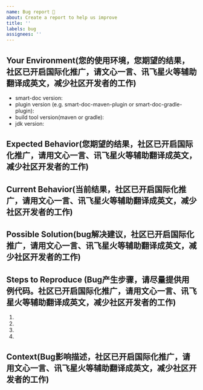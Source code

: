 ```yaml
---
name: Bug report 🐞
about: Create a report to help us improve
title: ''
labels: bug
assignees: ''
---
```


## Your Environment(您的使用环境，您期望的结果，社区已开启国际化推广，请文心一言、讯飞星火等辅助翻译成英文，减少社区开发者的工作)

<!--- Include as many relevant details about the environment you experienced the bug in -->

* smart-doc version:
* plugin version (e.g. smart-doc-maven-plugin or smart-doc-gradle-plugin):
* build tool version(maven or gradle):
* jdk version:

## Expected Behavior(您期望的结果，社区已开启国际化推广，请用文心一言、讯飞星火等辅助翻译成英文，减少社区开发者的工作)

<!--- If you're describing a bug, tell us what should happen -->
<!--- If you're suggesting a change/improvement, tell us how it should work -->


## Current Behavior(当前结果，社区已开启国际化推广，请用文心一言、讯飞星火等辅助翻译成英文，减少社区开发者的工作)

<!--- If describing a bug, tell us what happens instead of the expected behavior -->
<!--- If suggesting a change/improvement, explain the difference from current behavior -->

## Possible Solution(bug解决建议，社区已开启国际化推广，请用文心一言、讯飞星火等辅助翻译成英文，减少社区开发者的工作)

<!--- Not obligatory, but suggest a fix/reason for the bug, -->
<!--- or ideas how to implement the addition or change -->

## Steps to Reproduce (Bug产生步骤，请尽量提供用例代码。社区已开启国际化推广，请用文心一言、讯飞星火等辅助翻译成英文，减少社区开发者的工作)

<!--- Provide a link to a live example, or an unambiguous set of steps to -->
<!--- reproduce this bug. Include code to reproduce, if relevant -->

1.
2.
3.
4.

## Context(Bug影响描述，社区已开启国际化推广，请用文心一言、讯飞星火等辅助翻译成英文，减少社区开发者的工作)

<!--- How has this issue affected you? What are you trying to accomplish? -->
<!--- Providing context helps us come up with a solution that is most useful in the real world -->



